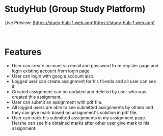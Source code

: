 # StudyHub (Group Study Platform)
Live Preview: [https://study-hub-1.web.app](https://study-hub-1.web.app)

<br>

# Features
* User can create account via email and password from register page and login existing account from login page.
* User can login with google account also.
* Logged user can create assignment for his friends and all user can see it.
* Created assignment can be updated and deleted by user who was created this assignment.
* User can submit an assignment with pdf file.
* All logged users are able to see submitted assignments by others and they can give mark based on assignment's solution in pdf file.
* User can track his submitted assignments in my assignment page. He/she can see his obtained marks after other user give mark to his assignment.